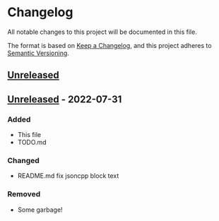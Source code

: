 # Changelog
All notable changes to this project will be documented in this file.

The format is based on [Keep a Changelog](https://keepachangelog.com/en/1.0.0/),
and this project adheres to [Semantic Versioning](https://semver.org/spec/v2.0.0.html).

## [Unreleased]

## [Unreleased] - 2022-07-31
### Added 
- This file
- TODO.md

### Changed
- README.md fix jsoncpp block text

### Removed  
- Some garbage!

[Unreleased]: https://github.com/davidggdev/ainu 